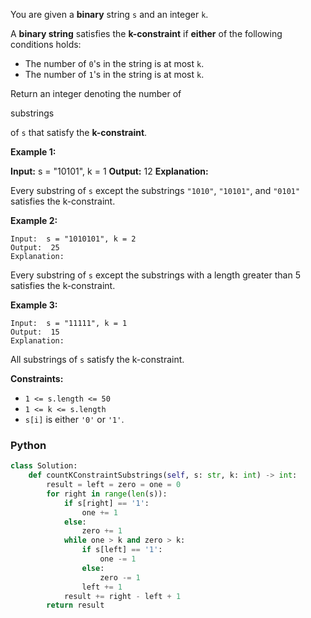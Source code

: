 You are given a  **binary**  string  `s`  and an integer  `k`.

A  **binary string**  satisfies the  **k-constraint**  if  **either**  of the following conditions holds:

- The number of  `0`'s in the string is at most  `k`.
- The number of  `1`'s in the string is at most  `k`.

Return an integer denoting the number of

substrings

of  `s`  that satisfy the  **k-constraint**.

**Example 1:**

**Input:**  s = "10101", k = 1
**Output:**  12
**Explanation:**

Every substring of  `s`  except the substrings  `"1010"`,  `"10101"`, and  `"0101"`  satisfies the k-constraint.

**Example 2:**

```
Input:  s = "1010101", k = 2
Output:  25
Explanation:
```

Every substring of  `s`  except the substrings with a length greater than 5 satisfies the k-constraint.

**Example 3:**

```
Input:  s = "11111", k = 1
Output:  15
Explanation:
```

All substrings of  `s`  satisfy the k-constraint.

**Constraints:**

- `1 <= s.length <= 50`
- `1 <= k <= s.length`
- `s[i]`  is either  `'0'`  or  `'1'`.

### Python

```python
class Solution:
    def countKConstraintSubstrings(self, s: str, k: int) -> int:
        result = left = zero = one = 0
        for right in range(len(s)):
            if s[right] == '1':
                one += 1
            else:
                zero += 1
            while one > k and zero > k:
                if s[left] == '1':
                    one -= 1
                else:
                    zero -= 1
                left += 1
            result += right - left + 1
        return result
```
